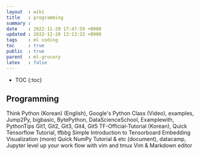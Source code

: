 ```yaml
---
layout  : wiki
title   : programming
summary : 
date    : 2022-11-29 17:47:59 +0900
updated : 2022-12-20 13:13:32 +0900
tags    : ml coding
toc     : true
public  : true
parent  : ml-grocery
latex   : false
---
```

* TOC
{:toc}

## Programming

Think Python (Korean) (English), Google's Python Class (Video), examples, Jump2Py, bigbasic, BytePython, DataScienceSchool, Examplewith, PythonTips
Git1, Git2, Git3, Git4, Git5
TF-Official-Tutorial (Korean), Quick Tensorflow Tutorial, tfbbg
Simple Introduction to Tensorboard Embedding Visualization (more)
Quick NumPy Tutorial & etc (document), datacamp, Jupyter
level up your work flow with vim and tmux
Vim & Markdown editor
